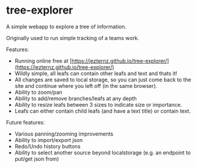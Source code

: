 # tree-explorer

A simple webapp to explore a tree of information. 

Originally used to run simple tracking of a teams work.

Features:
* Running online free at [https://jezternz.github.io/tree-explorer/](https://jezternz.github.io/tree-explorer/)
* Wildly simple, all leafs can contain other leafs and text and thats it!
* All changes are saved to local storage, so you can just come back to the site and continue where you left off (in the same browser).
* Ability to zoom/pan
* Ability to add/remove branches/leafs at any depth
* Ability to resize leafs between 3 sizes to indicate size or importance.
* Leafs can either contain child leafs (and have a text title) or contain text.

Future features:
* Various panning/zooming improvements
* Ability to import/export json
* Redo/Undo history buttons
* Ability to select another source beyond localstorage (e.g. an endpoint to put/get json from)
